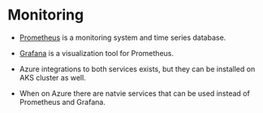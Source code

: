# Monitoring

- [Prometheus](https://prometheus.io/) is a monitoring system and time series database.

- [Grafana](https://grafana.com/) is a visualization tool for Prometheus.

- Azure integrations to both services exists, but they can be installed on AKS cluster as well.

- When on Azure there are natvie services that can be used instead of Prometheus and Grafana.